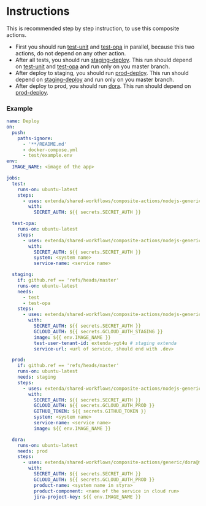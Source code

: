 # Instructions

This is recommended step by step instruction, to use this composite actions.
- First you should run [test-unit](test-unit) and [test-opa](test-opa) in parallel,
because this two actions, do not depend on any other action.
- After all tests, you should run [staging-deploy](staging-deploy). This run
should depend on [test-unit](test-unit) and [test-opa](test-opa) and run only on you master branch.
- After deploy to staging, you should run [prod-deploy](prod-deploy).
This run should depend on [staging-deploy](staging-deploy) and run only on you master branch.
- After deploy to prod, you should run [dora](../generic/dora).
This run should depend on [prod-deploy](prod-deploy).

### Example

```yaml
name: Deploy
on:
  push:
    paths-ignore:
      - '**/README.md'
      - docker-compose.yml
      - test/example.env
env:
  IMAGE_NAME: <image of the app>

jobs:
  test:
    runs-on: ubuntu-latest
    steps:
      - uses: extenda/shared-workflows/composite-actions/nodejs-generic-api/test-unit@master
        with:
          SECRET_AUTH: ${{ secrets.SECRET_AUTH }}

  test-opa:
    runs-on: ubuntu-latest
    steps:
      - uses: extenda/shared-workflows/composite-actions/nodejs-generic-api/test-opa@master
        with:
          SECRET_AUTH: ${{ secrets.SECRET_AUTH }}
          system: <system name>
          service-name: <service name>

  staging:
    if: github.ref == 'refs/heads/master'
    runs-on: ubuntu-latest
    needs:
      - test
      - test-opa
    steps:
      - uses: extenda/shared-workflows/composite-actions/nodejs-generic-api/staging-deploy@master
        with: 
          SECRET_AUTH: ${{ secrets.SECRET_AUTH }}
          GCLOUD_AUTH: ${{ secrets.GCLOUD_AUTH_STAGING }}
          image: ${{ env.IMAGE_NAME }}
          test-user-tenant-id: extenda-ygt4u # staging extenda
          service-url: <url of service, should end with .dev>

  prod:
    if: github.ref == 'refs/heads/master'
    runs-on: ubuntu-latest
    needs: staging
    steps:
      - uses: extenda/shared-workflows/composite-actions/nodejs-generic-api/prod-deploy@master
        with: 
          SECRET_AUTH: ${{ secrets.SECRET_AUTH }}
          GCLOUD_AUTH: ${{ secrets.GCLOUD_AUTH_PROD }}
          GITHUB_TOKEN: ${{ secrets.GITHUB_TOKEN }}
          system: <system name>
          service-name: <service name>
          image: ${{ env.IMAGE_NAME }}

  dora:
    runs-on: ubuntu-latest
    needs: prod
    steps:
      - uses: extenda/shared-workflows/composite-actions/generic/dora@master
        with: 
          SECRET_AUTH: ${{ secrets.SECRET_AUTH }}
          GCLOUD_AUTH: ${{ secrets.GCLOUD_AUTH_PROD }}
          product-name: <system name in styra>
          product-component: <name of the service in cloud run>
          jira-project-key: ${{ env.IMAGE_NAME }}
```
